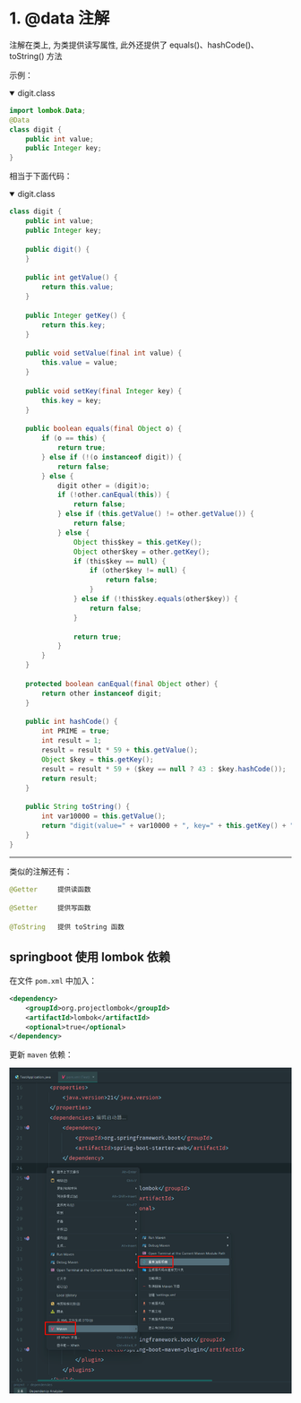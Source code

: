 # 1. @data 注解

注解在类上, 为类提供读写属性, 此外还提供了 equals()、hashCode()、toString() 方法

示例：

<details open><summary>digit.class</summary>

```java
import lombok.Data;
@Data
class digit {
    public int value;
    public Integer key;
}
```

</details>

相当于下面代码：

<details open><summary>digit.class</summary>

```java
class digit {
    public int value;
    public Integer key;

    public digit() {
    }

    public int getValue() {
        return this.value;
    }

    public Integer getKey() {
        return this.key;
    }

    public void setValue(final int value) {
        this.value = value;
    }

    public void setKey(final Integer key) {
        this.key = key;
    }

    public boolean equals(final Object o) {
        if (o == this) {
            return true;
        } else if (!(o instanceof digit)) {
            return false;
        } else {
            digit other = (digit)o;
            if (!other.canEqual(this)) {
                return false;
            } else if (this.getValue() != other.getValue()) {
                return false;
            } else {
                Object this$key = this.getKey();
                Object other$key = other.getKey();
                if (this$key == null) {
                    if (other$key != null) {
                        return false;
                    }
                } else if (!this$key.equals(other$key)) {
                    return false;
                }

                return true;
            }
        }
    }

    protected boolean canEqual(final Object other) {
        return other instanceof digit;
    }

    public int hashCode() {
        int PRIME = true;
        int result = 1;
        result = result * 59 + this.getValue();
        Object $key = this.getKey();
        result = result * 59 + ($key == null ? 43 : $key.hashCode());
        return result;
    }

    public String toString() {
        int var10000 = this.getValue();
        return "digit(value=" + var10000 + ", key=" + this.getKey() + ")";
    }
}
```

</details>

---

类似的注解还有：

```java
@Getter     提供读函数

@Setter     提供写函数

@ToString   提供 toString 函数
```

## springboot 使用 lombok 依赖

在文件 `pom.xml` 中加入：

```xml
<dependency>
    <groupId>org.projectlombok</groupId>
    <artifactId>lombok</artifactId>
    <optional>true</optional>
</dependency>
```

更新 `maven` 依赖：

![图 0](images/1c84151a9d1f1c6998e10cb28c6f424df468b418bf6cf0887f65e68104d8da45.png)  
